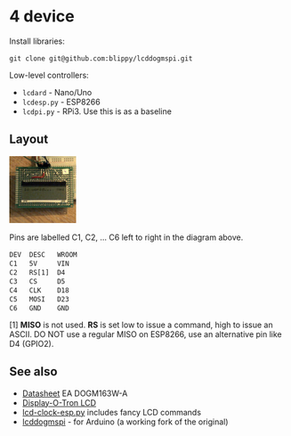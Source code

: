 # 4 device


Install libraries:
```
git clone git@github.com:blippy/lcddogmspi.git
```

Low-level controllers:
* `lcdard` - Nano/Uno
* `lcdesp.py` - ESP8266
* `lcdpi.py` - RPi3. Use this is as a baseline


## Layout

![](4.jpg)

Pins are labelled C1, C2, ... C6 left to right in the diagram above.

```
DEV  DESC   WROOM
C1   5V     VIN
C2   RS[1]  D4  
C3   CS     D5
C4   CLK    D18
C5   MOSI   D23
C6   GND    GND
```

[1] **MISO** is not used. **RS** is set low to issue a command, high to issue an ASCII. DO NOT use a regular MISO on ESP8266, use an alternative pin like D4 (GPIO2).


## See also

* [Datasheet](https://www.lcd-module.com/eng/pdf/doma/dog-me.pdf) EA DOGM163W-A
* [Display-O-Tron LCD](https://shop.pimoroni.com/products/display-o-tron-lcd?gclid=EAIaIQobChMI1qe7iZmU4gIVQpnVCh2DhA0rEAQYAiABEgK1HfD_BwE&utm_campaign=google+shopping&utm_medium=cpc&utm_source=google&variant=2662374913)
* [lcd-clock-esp.py](https://gist.github.com/blippy/ea7709597cae84c3bcde02d2bc18b1e5) includes fancy LCD commands
* [lcddogmspi](https://github.com/blippy/lcddogmspi) -  for Arduino (a working fork of the original)
